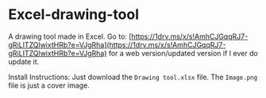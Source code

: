 # Excel-drawing-tool
A drawing tool made in Excel.
Go to: [https://1drv.ms/x/s!AmhCJGqqRJ7-gRiLITZQlwixtHRb?e=VJgRha](https://1drv.ms/x/s!AmhCJGqqRJ7-gRiLITZQlwixtHRb?e=VJgRha) for a web version/updated version if I ever do update it.

Install Instructions:
Just download the `Drawing tool.xlsx` file. The `Image.png` file is just a cover image.
